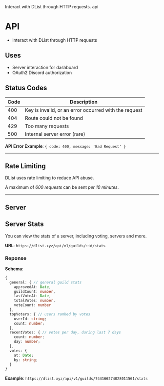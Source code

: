<title>API</title>
<description>Interact with DList through HTTP requests.</description>
<url>api</url>

# API
- Interact with DList through HTTP requests

## Uses
- Server interaction for dashboard
- OAuth2 Discord authorization

## Status Codes
Code | Description
-----|-------------
400  | Key is invalid, or an error occurred with the request
404  | Route could not be found
429  | Too many requests
500  | Internal server error (rare)

**API Error Example**:
`{ code: 400, message: 'Bad Request' }`

---

## Rate Limiting
DList uses rate limiting to reduce API abuse.

A maximum of *600 requests* can be sent *per 10 minutes*.

---

## Server 

## Server Stats
You can view the stats of a server, including voting, servers and more.

**URL**: `https://dlist.xyz/api/v1/guilds/:id/stats`

### Reponse

**Schema**:
```ts
{
  general: { // general guild stats
    approvedAt: Date,
    guildCount: number,
    lastVoteAt: Date,
    totalVotes: number,
    voteCount: number
  },
  topVoters: { // users ranked by votes
    userId: string;
    count: number;
  },
  recentVotes: { // votes per day, during last 7 days
    count: number;
    day: number;
  },
  votes: {
    at: Date;
    by: string;
  }
}
```

**Example**: `https://dlist.xyz/api/v1/guilds/744166274028011561/stats`